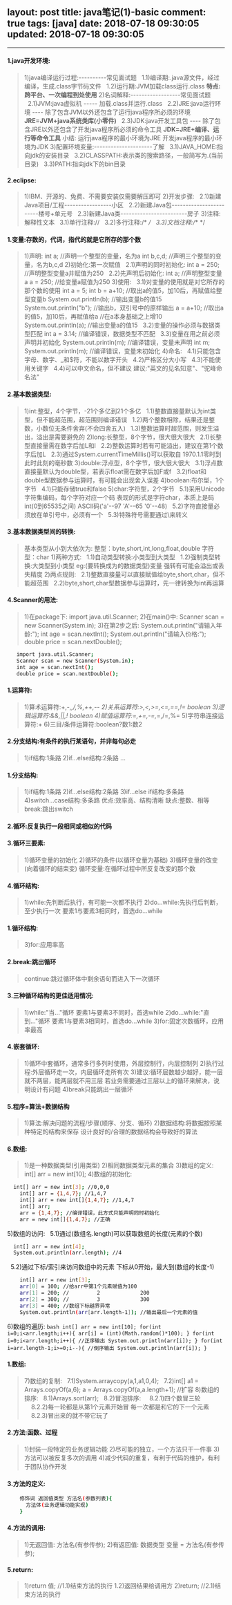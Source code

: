 layout: post
title: java笔记(1)-basic
comment: true
tags: [java]
date: 2018-07-18 09:30:05
updated: 2018-07-18 09:30:05
---

------

<!-- more -->

#### 1.java开发环境:
> 1)java编译运行过程:----------常见面试题
&nbsp;&nbsp;1.1)编译期:.java源文件，经过编译，生成.class字节码文件
&nbsp;&nbsp;1.2)运行期:JVM加载class运行.class
**特点:跨平台、一次编程到处使用**
2)名词解释:------------------常见面试题
&nbsp;&nbsp;2.1)JVM:java虚拟机 ----- 加载.class并运行.class
&nbsp;&nbsp;2.2)JRE:java运行环境 ---- 除了包含JVM以外还包含了运行java程序所必须的环境
			**JRE=JVM+java系统类库(小零件)**
&nbsp;&nbsp;2.3)JDK:java开发工具包 ---- 除了包含JRE以外还包含了开发java程序所必须的命令工具
			**JDK=JRE+编译、运行等命令工具**
	小结:
	  运行java程序的最小环境为JRE
	  开发java程序的最小环境为JDK
3)配置环境变量:---------------------了解
&nbsp;&nbsp;3.1)JAVA_HOME:指向jdk的安装目录
&nbsp;&nbsp;3.2)CLASSPATH:表示类的搜索路径，一般简写为.(当前目录)
&nbsp;&nbsp;3.3)PATH:指向jdk下的bin目录
#### 2.eclipse:
>  1)IBM、开源的、免费、不需要安装仅需要解压即可
  2)开发步骤:
&nbsp;&nbsp;2.1)新建Java项目/工程-----------------小区
&nbsp;&nbsp;2.2)新建Java包------------------------楼号+单元号
&nbsp;&nbsp;2.3)新建Java类------------------------房子
  3)注释:解释性文本
&nbsp;&nbsp;3.1)单行注释://
&nbsp;&nbsp;3.2)多行注释:/* */
&nbsp;&nbsp;3.3)文档注释:/** */

#### 1.变量:存数的，代词，指代的就是它所存的那个数
>  1)声明:
      int a; //声明一个整型的变量，名为a
	  int b,c,d; //声明三个整型的变量，名为b,c,d
  2)初始化:第一次赋值
&nbsp;&nbsp;2.1)声明的同时初始化:
	      int a = 250; //声明整型变量a并赋值为250
&nbsp;&nbsp;2.2)先声明后初始化:
	      int a;   //声明整型变量a
		  a = 250; //给变量a赋值为250
  3)使用:
&nbsp;&nbsp;3.1)对变量的使用就是对它所存的那个数的使用
	      int a = 5;
		  int b = a+10; //取出a的值5，加10后，再赋值给整型变量b
		  System.out.println(b);   //输出变量b的值15
		  System.out.println("b"); //输出b，双引号中的原样输出
		  a = a+10; //取出a的值5，加10后，再赋值给a
		            //在a本身基础之上增10
		  System.out.println(a); //输出变量a的值15
&nbsp;&nbsp;3.2)变量的操作必须与数据类型匹配
	      int a = 3.14; //编译错误，数据类型不匹配
&nbsp;&nbsp;3.3)变量在用之前必须声明并初始化
	      System.out.println(m); //编译错误，变量未声明
		  int m;
		  System.out.println(m); //编译错误，变量未初始化
  4)命名:
&nbsp;&nbsp;4.1)只能包含字母、数字、_和$符，不能以数字开头
&nbsp;&nbsp;4.2)严格区分大小写
&nbsp;&nbsp;4.3)不能使用关键字
&nbsp;&nbsp;4.4)可以中文命名，但不建议
	    建议:"英文的见名知意"、"驼峰命名法"
#### 2.基本数据类型:
>  1)int:整型，4个字节，-21个多亿到21个多亿
&nbsp;&nbsp;1.1)整数直接量默认为int类型，但不能超范围，超范围则编译错误
&nbsp;&nbsp;1.2)两个整数相除，结果还是整数，小数位无条件舍弃(不会四舍五入)
&nbsp;&nbsp;1.3)整数运算时超范围，则发生溢出，溢出是需要避免的
  2)long:长整型，8个字节，很大很大很大
&nbsp;&nbsp;2.1)长整型直接量需在数字后加L和l
&nbsp;&nbsp;2.2)整数运算时若有可能溢出，建议在第1个数字后加L
&nbsp;&nbsp;2.3)通过System.currentTimeMillis()可以获取自
	    1970.1.1零时到此时此刻的毫秒数
  3)double:浮点型，8个字节，很大很大很大
&nbsp;&nbsp;3.1)浮点数直接量默认为double型，若表示float需在数字后加F或f
&nbsp;&nbsp;3.2)float和double型数据参与运算时，有可能会出现舍入误差 
  4)boolean:布尔型，1个字节
&nbsp;&nbsp;4.1)只能存储true和false
  5)char:字符型，2个字节
&nbsp;&nbsp;5.1)采用Unicode字符集编码，每个字符对应一个码
	    表现的形式是字符char，本质上是码int(0到65535之间)
		ASCII码('a'--97  'A'--65  '0'--48)
&nbsp;&nbsp;5.2)字符直接量必须放在单引号中，必须有一个
&nbsp;&nbsp;5.3)特殊符号需要通过\来转义
#### 3.基本数据类型间的转换:
>    基本类型从小到大依次为:
	  整型：byte,short,int,long,float,double
	  字符型：char
  1)两种方式:
&nbsp;&nbsp;1.1)自动类型转换:小类型到大类型
&nbsp;&nbsp;1.2)强制类型转换:大类型到小类型
	        eg:(要转换成为的数据类型)变量
			强转有可能会溢出或丢失精度
  2)两点规则:
&nbsp;&nbsp;2.1)整数直接量可以直接赋值给byte,short,char，但不能超范围
&nbsp;&nbsp;2.2)byte,short,char型数据参与运算时，先一律转换为int再运算
#### 4.Scanner的用法:
>  1)在package下:
      import java.util.Scanner;
  2)在main()中:
      Scanner scan = new Scanner(System.in);
  3)在第2步之后:
      System.out.println("请输入年龄:");
      int age = scan.nextInt();
	  System.out.println("请输入价格:");
	  double price = scan.nextDouble();
```bash
   import java.util.Scanner;
   Scanner scan = new Scanner(System.in);
   int age = scan.nextInt();
   double price = scan.nextDouble();
```

#### 1.运算符:
>  1)算术运算符:+,-,*,/,%,++,--
  2)关系运算符:>,<,>=,<=,==,!= boolean
  3)逻辑运算符:&&,||,! boolean
  4)赋值运算符:=,+=,-=,*=,/=,%=
  5)字符串连接运算符:+
  6)三目/条件运算符:boolean?数1:数2
#### 2.分支结构:有条件的执行某语句，并非每句必走
>  1)if结构:1条路
  2)if...else结构:2条路
  ...

#### 1.分支结构:
>  1)if结构:1条路
  2)if...else结构:2条路
  3)if...else if结构:多条路
  4)switch...case结构:多条路
    优点:效率高、结构清晰
	缺点:整数、相等
	break:跳出switch
#### 2.循环:反复执行一段相同或相似的代码
#### 3.循环三要素:
>  1)循环变量的初始化
  2)循环的条件(以循环变量为基础)
  3)循环变量的改变(向着循环的结束变)
  循环变量:在循环过程中所反复改变的那个数
#### 4.循环结构:
>  1)while:先判断后执行，有可能一次都不执行
  2)do...while:先执行后判断，至少执行一次
               要素1与要素3相同时，首选do...while


#### 1.循环结构:
>  3)for:应用率高
#### 2.break:跳出循环
>  continue:跳过循环体中剩余语句而进入下一次循环
#### 3.三种循环结构的更佳适用情况:
>  1)while:"当..."循环
          要素1与要素3不同时，首选while
  2)do...while:"直到..."循环
               要素1与要素3相同时，首选do...while
  3)for:固定次数循环，应用率最高
#### 4.嵌套循环:
>  1)循环中套循环，通常多行多列时使用，外层控制行，内层控制列
  2)执行过程:外层循环走一次，内层循环走所有次
  3)建议:循环层数越少越好，能一层就不两层，能两层就不用三层
         若业务需要通过三层以上的循环来解决，说明设计有问题
  4)break只能跳出一层循环
#### 5.程序=算法+数据结构
>  1)算法:解决问题的流程/步骤(顺序、分支、循环)
  2)数据结构:将数据按照某种特定的结构来保存
    设计良好的/合理的数据结构会导致好的算法
#### 6.数组:
>  1)是一种数据类型(引用类型)
  2)相同数据类型元素的集合
  3)数组的定义:
      int[] arr = new int[10];
  4)数组的初始化:
  ```bash
    int[] arr = new int[3]; //0,0,0
	  int[] arr = {1,4,7}; //1,4,7
	  int[] arr = new int[]{1,4,7}; //1,4,7
	  int[] arr;
	  arr = {1,4,7}; //编译错误，此方式只能声明同时初始化
	  arr = new int[]{1,4,7}; //正确
  ```
  5)数组的访问:
  &nbsp;&nbsp;5.1)通过(数组名.length)可以获取数组的长度(元素的个数)
  ```bash
    int[] arr = new int[4];
    System.out.println(arr.length); //4
  ```
  &nbsp;&nbsp;5.2)通过下标/索引来访问数组中的元素
	    下标从0开始，最大到(数组的长度-1)
  ```bash
      int[] arr = new int[3];
      arr[0] = 100; //给arr中第1个元素赋值为100
      arr[1] = 200; //         2             200
      arr[2] = 300; //         3             300
      arr[3] = 400; //数组下标越界异常
      System.out.println(arr[arr.length-1]); //输出最后一个元素的值
  ```
  6)数组的遍历:
    ```bash
    int[] arr = new int[10];
	  for(int i=0;i<arr.length;i++){
	    arr[i] = (int)(Math.random()*100);
	  }
	  for(int i=0;i<arr.length;i++){ //正序输出
	    System.out.println(arr[i]);
	  }
	  for(int i=arr.length-1;i>=0;i--){ //倒序输出
	    System.out.println(arr[i]);
	  }
    ```

#### 1.数组:
>  7)数组的复制:
&nbsp;&nbsp;7.1)System.arraycopy(a,1,a1,0,4);
&nbsp;&nbsp;7.2)int[] a1 = Arrays.copyOf(a,6);
		a = Arrays.copyOf(a,a.length+1); //扩容
  8)数组的排序:
&nbsp;&nbsp;8.1)Arrays.sort(arr);
&nbsp;&nbsp;8.2)冒泡排序:
&nbsp;&nbsp;&nbsp;&nbsp;8.2.1)四个数冒三轮
&nbsp;&nbsp;&nbsp;&nbsp;8.2.2)每一轮都是从第1个元素开始冒
		      每一次都是和它的下一个元素
&nbsp;&nbsp;&nbsp;&nbsp;8.2.3)冒出来的就不带它玩了
#### 2.方法:函数、过程
>  1)封装一段特定的业务逻辑功能
  2)尽可能的独立，一个方法只干一件事
  3)方法可以被反复多次的调用
  4)减少代码的重复，有利于代码的维护，有利于团队协作开发
#### 3.方法的定义:
```bash
    修饰词 返回值类型 方法名(参数列表){
	  方法体(业务逻辑功能实现)
	}
```
#### 4.方法的调用:
>  1)无返回值: 方法名(有参传参);
  2)有返回值: 数据类型 变量 = 方法名(有参传参);
#### 5.return:
>  1)return 值; //1.1)结束方法的执行 1.2)返回结果给调用方
  2)return;    //2.1)结束方法的执行




































